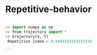 # Repetitive-behavior

```python

>> import numpy as np
>> from trajectory import *
>> trajectory(X, Y)
 Repetition index = 0.9443333333333334

'''
